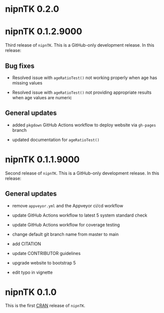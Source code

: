 # nipnTK 0.2.0

# nipnTK 0.1.2.9000

Third release of `nipnTK`. This is a GitHub-only development release. In this
release:

## Bug fixes

* Resolved issue with `ageRatioTest()` not working properly when age has
missing values

* Resolved issue with `ageRatioTest()` not providing appropriate results when
age values are numeric

## General updates

* added `pkgdown` GitHub Actions workflow to deploy website via `gh-pages`
branch

* updated documentation for `ageRatioTest()`


# nipnTK 0.1.1.9000

Second release of `nipnTK`. This is a GitHub-only development release. In this
release:

## General updates

* remove `appveyor.yml` and the Appveyor ci/cd workflow

* update GitHub Actions workflow to latest 5 system standard check

* update GitHub Actions workflow for coverage testing

* change default git branch name from master to main

* add CITATION

* update CONTRIBUTOR guidelines

* upgrade website to bootstrap 5

* edit typo in vignette


# nipnTK 0.1.0

This is the first [CRAN](https://cran.r-project.org) release of `nipnTK`.

